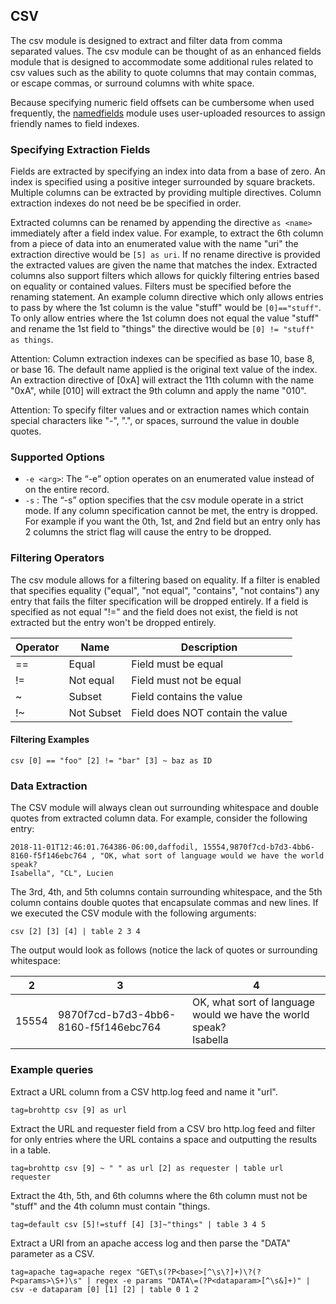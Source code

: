 ## CSV

The csv module is designed to extract and filter data from comma separated values.  The csv module can be thought of as an enhanced fields module that is designed to accommodate some additional rules related to csv values such as the ability to quote columns that may contain commas, or escape commas, or surround columns with white space.

Because specifying numeric field offsets can be cumbersome when used frequently, the [namedfields](#!search/namedfields/namedfields.md) module uses user-uploaded resources to assign friendly names to field indexes.

### Specifying Extraction Fields

Fields are extracted by specifying an index into data from a base of zero.  An index is specified using a positive integer surrounded by square brackets.  Multiple columns can be extracted by providing multiple directives.  Column extraction indexes do not need be be specified in order.

Extracted columns can be renamed by appending the directive `as <name>` immediately after a field index value.  For example, to extract the 6th column from a piece of data into an enumerated value with the name "uri" the extraction directive would be `[5] as uri`.  If no rename directive is provided the extracted values are given the name that matches the index.  Extracted columns also support filters which allows for quickly filtering entries based on equality or contained values.  Filters must be specified before the renaming statement.  An example column directive which only allows entries to pass by where the 1st column is the value "stuff" would be `[0]=="stuff"`.  To only allow entries where the 1st column does not equal the value "stuff" and rename the 1st field to "things" the directive would be `[0] != "stuff" as things`.

Attention: Column extraction indexes can be specified as base 10, base 8, or base 16.  The default name applied is the original text value of the index.  An extraction directive of [0xA] will extract the 11th column with the name "0xA", while [010] will extract the 9th column and apply the name "010".

Attention: To specify filter values and or extraction names which contain special characters like "-", ".", or spaces, surround the value in double quotes.

### Supported Options

* `-e <arg>`: The “-e” option operates on an enumerated value instead of on the entire record.
* `-s` : The “-s” option specifies that the csv module operate in a strict mode.  If any column specification cannot be met, the entry is dropped.  For example if you want the 0th, 1st, and 2nd field but an entry only has 2 columns the strict flag will cause the entry to be dropped.

### Filtering Operators

The csv module allows for a filtering based on equality.  If a filter is enabled that specifies equality ("equal", "not equal", "contains", "not contains") any entry that fails the filter specification will be dropped entirely.  If a field is specified as not equal "!=" and the field does not exist, the field is not extracted but the entry won't be dropped entirely.

| Operator | Name | Description |
|----------|------|-------------|
| == | Equal | Field must be equal
| != | Not equal | Field must not be equal
| ~ | Subset | Field contains the value
| !~ | Not Subset | Field does NOT contain the value

#### Filtering Examples

```
csv [0] == "foo" [2] != "bar" [3] ~ baz as ID
```

### Data Extraction

The CSV module will always clean out surrounding whitespace and double quotes from extracted column data.  For example, consider the following entry:

```
2018-11-01T12:46:01.764386-06:00,daffodil, 15554,9870f7cd-b7d3-4bb6-8160-f5f146ebc764 , "OK, what sort of language would we have the world speak?
Isabella", "CL", Lucien
```

The 3rd, 4th, and 5th columns contain surrounding whitespace, and the 5th column contains double quotes that encapsulate commas and new lines.  If we executed the CSV module with the following arguments:

```
csv [2] [3] [4] | table 2 3 4
```

The output would look as follows (notice the lack of quotes or surrounding whitespace:

| 2 | 3 | 4 |
|----------|------|-------------|
| 15554 | 9870f7cd-b7d3-4bb6-8160-f5f146ebc764 | OK, what sort of language would we have the world speak?<br>Isabella |


### Example queries

Extract a URL column from a CSV http.log feed and name it "url".

```
tag=brohttp csv [9] as url
```


Extract the URL and requester field from a CSV bro http.log feed and filter for only entries where the URL contains a space and outputting the results in a table.

```
tag=brohttp csv [9] ~ " " as url [2] as requester | table url requester
```


Extract the 4th, 5th, and 6th columns where the 6th column must not be "stuff" and the 4th column must contain "things.

```
tag=default csv [5]!=stuff [4] [3]~"things" | table 3 4 5
```


Extract a URI from an apache access log and then parse the "DATA" parameter as a CSV.

```
tag=apache tag=apache regex "GET\s(?P<base>[^\s\?]+)\?(?P<params>\S+)\s" | regex -e params "DATA\=(?P<dataparam>[^\s&]+)" | csv -e dataparam [0] [1] [2] | table 0 1 2
```
